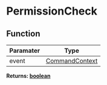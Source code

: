 # PermissionCheck

## Function
|Paramater|Type                             |
|---------|---------------------------------|
|event    |[CommandContext](#CommandContext)|

**Returns: [boolean](https://developer.mozilla.org/en-US/docs/Web/JavaScript/Reference/Global_Objects/Boolean)**